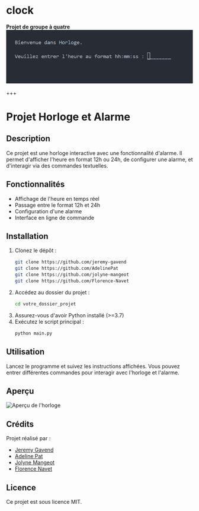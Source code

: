 # clock

**Projet de groupe à quatre**
![Aperçu de l'horloge](readme.png)


+++
# Projet Horloge et Alarme

## Description

Ce projet est une horloge interactive avec une fonctionnalité d'alarme. Il permet d'afficher l'heure en format 12h ou 24h, de configurer une alarme, et d'interagir via des commandes textuelles.

## Fonctionnalités
- Affichage de l'heure en temps réel
- Passage entre le format 12h et 24h
- Configuration d'une alarme
- Interface en ligne de commande

## Installation
1. Clonez le dépôt :
   ```sh
   git clone https://github.com/jeremy-gavend
   git clone https://github.com/AdelinePat
   git clone https://github.com/jolyne-mangeot
   git clone https://github.com/Florence-Navet
   ```
2. Accédez au dossier du projet :
   ```sh
   cd votre_dossier_projet
   ```
3. Assurez-vous d'avoir Python installé (>=3.7)
4. Exécutez le script principal :
   ```sh
   python main.py
   ```

## Utilisation
Lancez le programme et suivez les instructions affichées. Vous pouvez entrer différentes commandes pour interagir avec l'horloge et l'alarme.

## Aperçu
![Aperçu de l'horloge](image_apercu.png)

## Crédits
Projet réalisé par :
- [Jeremy Gavend](https://github.com/jeremy-gavend)
- [Adeline Pat](https://github.com/AdelinePat)
- [Jolyne Mangeot](https://github.com/jolyne-mangeot)
- [Florence Navet](https://github.com/florence-navet)

## Licence
Ce projet est sous licence MIT.
